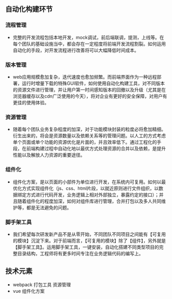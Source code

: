 ## 自动化构建环节
### 流程管理
* 完整的开发流程包括本地开发，mock调试，前后端联调，提测，上线等。在每个团队的基础设施当中，都会存在一定程度将前端开发流程割裂。如何运用自动化的手段，对开发流程进行改善将可以大幅降低时间成本。

### 版本管理
* web应用规模愈加复杂，迭代速度也愈加频繁。而前端界面作为一种远程部署，运行时增量下载的特殊GUI软件，如何使用自动化构建工具，对不同版本的资源文件进行管理，并让用户第一时间感知版本的回撤以及升级（尤其是在浏览器缓存以及cdn广泛使用的今天），将对企业有更好的安全保障，对用户有更佳的使用体验。

### 资源管理
* 随着每个团队业务复杂程度的加深，对于功能模块封装的粒度必将愈加精细。衍生出来的，将会是资源数量以及依赖关系等的管理问题。以人工的方式考虑单个页面或单个功能的资源优化是片面的，并且效率低下。通过工程化的手段，在前端构建过程中自动化地以最优方式处理资源的合并以及依赖，是提升性能以及解放人力资源的重要途径。

### 组件化
* 组件化方案，是以页面的小部件为单位进行开发，在系统内可复用。如何以最优化方式实现组件化（js、css、html片段，以就近原则进行文件组织，以数据绑定方式进行代码开发，业务逻辑上相对外部独立，暴露约定的接口）；并且随着组件化的程度加深，如何对组件库进行管理，合并打包以及多人共同维护等，都是无法避免的问题。

### 脚手架工具
* 我们希望每次研发新产品不是从零开始，不同团队不同项目之间能有【可复用的模块】沉淀下来。对于前端而言，【可复用的模块】除了【组件】，另外就是【脚手架工具】。运用脚手架工具，一键安装，自动化搭建不同类型项目的完整目录结构，工程师将有更多时间专注在业务逻辑代码的编写上。

## 技术元素
* webpack 打包工具 资源管理
* vue 组件化方案
